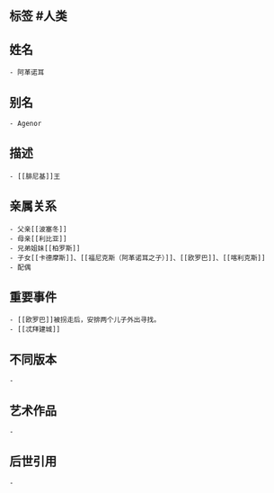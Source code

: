 ## 标签  #人类
## 姓名
	- 阿革诺耳
## 别名
	- Agenor
## 描述
	- [[腓尼基]]王
## 亲属关系
	- 父亲[[波塞冬]]
	- 母亲[[利比亚]]
	- 兄弟姐妹[[柏罗斯]]
	- 子女[[卡德摩斯]]、[[福尼克斯（阿革诺耳之子）]]、[[欧罗巴]]、[[喀利克斯]]
	- 配偶
## 重要事件
	- [[欧罗巴]]被拐走后，安排两个儿子外出寻找。
	- [[忒拜建城]]
## 不同版本
	-
## 艺术作品
	-
## 后世引用
	-
